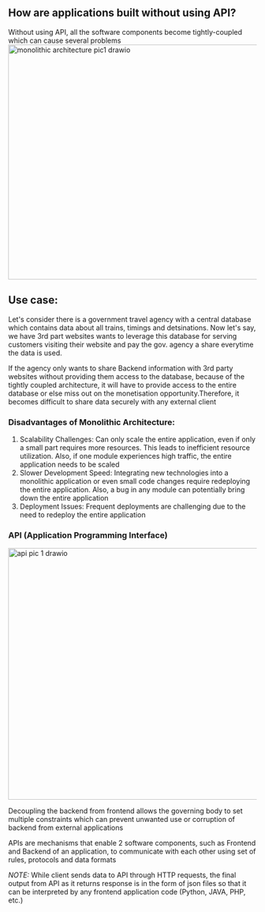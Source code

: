 ## How are applications built without using API?
Without using API, all the software components become tightly-coupled which can cause several problems
<img width="540" height="476" alt="monolithic architecture pic1 drawio" src="https://github.com/user-attachments/assets/523e9f1e-37e4-4fcd-b84c-649ed315c093" />


## Use case:
Let's consider there is a government travel agency with a central database which contains data about all trains, timings and detsinations. Now let's say, we have 3rd part websites wants to leverage this database for serving customers visiting their website and pay the gov. agency a share everytime the data is used.

If the agency only wants to share Backend information with 3rd party websites without providing them access to the database, because of the tightly coupled architecture, it will have to provide access to the entire database or else miss out on the monetisation opportunity.Therefore, it becomes difficult to share data securely with any external client

### Disadvantages of Monolithic Architecture:
1. Scalability Challenges:
Can only scale the entire application, even if only a small part requires more resources. This leads to inefficient resource utilization. Also, if one module experiences high traffic, the entire application needs to be scaled 
2. Slower Development Speed:
Integrating new technologies into a monolithic application or even small code changes require redeploying the entire application. Also, a bug in any module can potentially bring down the entire application
3. Deployment Issues:
Frequent deployments are challenging due to the need to redeploy the entire application

### API (Application Programming Interface)
<img width="725" height="510" alt="api pic 1 drawio" src="https://github.com/user-attachments/assets/d1cd3efe-2f75-4d4c-bfad-0d5fb594acee" />

Decoupling the backend from frontend allows the governing body to set multiple constraints which can prevent unwanted use or corruption of backend from external applications

APIs are mechanisms that enable 2 software components, such as Frontend and Backend of an application, to communicate with each other using set of rules, protocols and data formats

*NOTE:* While client sends data to API through HTTP requests, the final output from API as it returns response is in the form of json files so that it can be interpreted by any frontend application code (Python, JAVA, PHP, etc.)



